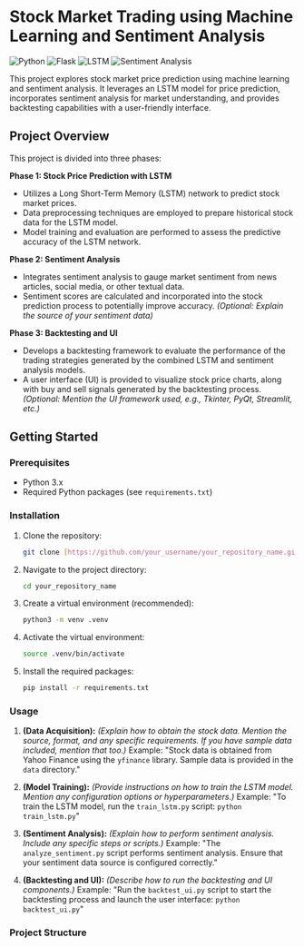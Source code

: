 # Stock Market Trading using Machine Learning and Sentiment Analysis

![Python](https://img.shields.io/badge/Python-3.8%2B-blue)
![Flask](https://img.shields.io/badge/Flask-2.0%2B-green)
![LSTM](https://img.shields.io/badge/LSTM-Model-orange)
![Sentiment Analysis](https://img.shields.io/badge/Sentiment%20Analysis-BERT-yellow)

This project explores stock market price prediction using machine learning and sentiment analysis. It leverages an LSTM model for price prediction, incorporates sentiment analysis for market understanding, and provides backtesting capabilities with a user-friendly interface.

## Project Overview

This project is divided into three phases:

**Phase 1: Stock Price Prediction with LSTM**

*   Utilizes a Long Short-Term Memory (LSTM) network to predict stock market prices.
*   Data preprocessing techniques are employed to prepare historical stock data for the LSTM model.
*   Model training and evaluation are performed to assess the predictive accuracy of the LSTM network.

**Phase 2: Sentiment Analysis**

*   Integrates sentiment analysis to gauge market sentiment from news articles, social media, or other textual data.
*   Sentiment scores are calculated and incorporated into the stock prediction process to potentially improve accuracy.  *(Optional: Explain the source of your sentiment data)*

**Phase 3: Backtesting and UI**

*   Develops a backtesting framework to evaluate the performance of the trading strategies generated by the combined LSTM and sentiment analysis models.
*   A user interface (UI) is provided to visualize stock price charts, along with buy and sell signals generated by the backtesting process. *(Optional: Mention the UI framework used, e.g., Tkinter, PyQt, Streamlit, etc.)*

## Getting Started

### Prerequisites

*   Python 3.x
*   Required Python packages (see `requirements.txt`)

### Installation

1.  Clone the repository:

    ```bash
    git clone [https://github.com/your_username/your_repository_name.git](https://www.google.com/search?q=https://github.com/your_username/your_repository_name.git)
    ```

2.  Navigate to the project directory:

    ```bash
    cd your_repository_name
    ```

3.  Create a virtual environment (recommended):

    ```bash
    python3 -m venv .venv
    ```

4.  Activate the virtual environment:

    ```bash
    source .venv/bin/activate
    ```

5.  Install the required packages:

    ```bash
    pip install -r requirements.txt
    ```

### Usage

1.  **(Data Acquisition):**  *(Explain how to obtain the stock data.  Mention the source, format, and any specific requirements.  If you have sample data included, mention that too.)*  Example:  "Stock data is obtained from Yahoo Finance using the `yfinance` library.  Sample data is provided in the `data` directory."

2.  **(Model Training):** *(Provide instructions on how to train the LSTM model.  Mention any configuration options or hyperparameters.)* Example: "To train the LSTM model, run the `train_lstm.py` script: `python train_lstm.py`"

3.  **(Sentiment Analysis):** *(Explain how to perform sentiment analysis. Include any specific steps or scripts.)* Example: "The `analyze_sentiment.py` script performs sentiment analysis.  Ensure that your sentiment data source is configured correctly."

4.  **(Backtesting and UI):** *(Describe how to run the backtesting and UI components.)* Example: "Run the `backtest_ui.py` script to start the backtesting process and launch the user interface: `python backtest_ui.py`"

### Project Structure
